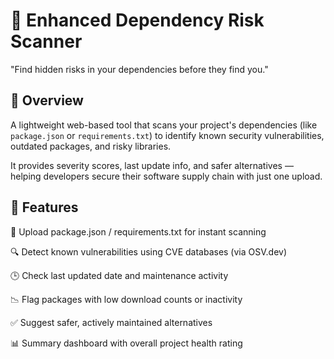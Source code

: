 # 🔐 Enhanced Dependency Risk Scanner
"Find hidden risks in your dependencies before they find you."

## 📝 Overview

A lightweight web-based tool that scans your project's dependencies (like ```package.json``` or ```requirements.txt```) to identify known security vulnerabilities, outdated packages, and risky libraries. 

It provides severity scores, last update info, and safer alternatives — helping developers secure their software supply chain with just one upload.

## 🚀 Features

📂 Upload package.json / requirements.txt for instant scanning

🔍 Detect known vulnerabilities using CVE databases (via OSV.dev)

🕒 Check last updated date and maintenance activity

📉 Flag packages with low download counts or inactivity

✅ Suggest safer, actively maintained alternatives

📊 Summary dashboard with overall project health rating
